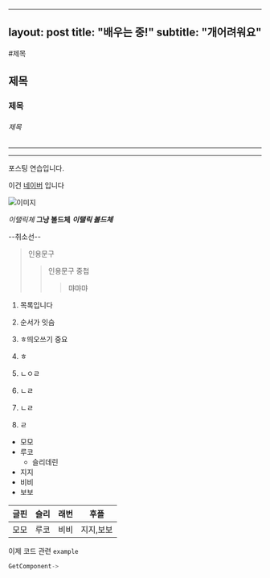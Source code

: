 
---
layout: post
title:  "배우는 중!"
subtitle: "개어려워요"
---

#제목

## 제목

### 제목

###### 제목


***
---

포스팅 연습입니다.

이건 [네이버](https://www.naver.com/) 입니다


![이미지](C:\Users\sksms\Desktop\maxresdefault.jpg)

*이탤릭체* **그냥 볼드체**
***이탤릭 볼드체***

--취소선--

> 인용문구
>>인용문구 중첩
>>>먀먀먀

1. 목록입니다
2. 순서가 잇슴
3. ㅎ띄오쓰기 중요
4. ㅎ

1. ㄴㅇㄹ
1. ㄴㄹ
1. ㄴㄹ
1. ㄹ

- 모모
- 루코
  - 슬리데린
- 지지
- 비비
- 보보

| 글핀 | 슬리 | 래번 | 후플 |
| --- | --- | --- | --- |
| 모모 | 루코 | 비비 | 지지,보보 |


이제 코드 관련 `example`
```c++
GetComponent->
```



